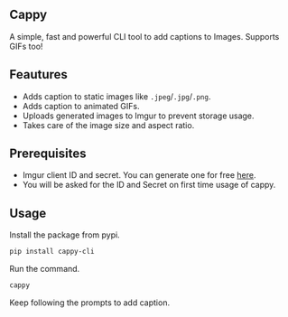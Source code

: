 ## Cappy
A simple, fast and powerful CLI tool to add captions to Images. Supports GIFs too!

## Feautures
- Adds caption to static images like `.jpeg`/`.jpg`/`.png`.
- Adds caption to animated GIFs.
- Uploads generated images to Imgur to prevent storage usage.
- Takes care of the image size and aspect ratio.

## Prerequisites
- Imgur client ID and secret. You can generate one for free [here](https://api.imgur.com/oauth2/addclient).
- You will be asked for the ID and Secret on first time usage of cappy.

## Usage
Install the package from pypi.
```bash
pip install cappy-cli
```
Run the command.
```bash
cappy 
```
Keep following the prompts to add caption.
